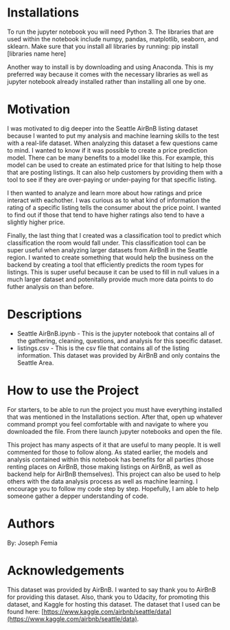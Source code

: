 # Installations
To run the jupyter notebook you will need Python 3. The libraries that are used within the notebook include numpy, pandas, matplotlib, seaborn, and sklearn. Make sure that you install all libraries by running:
pip install [libraries name here]

Another way to install is by downloading and using Anaconda. This is my preferred way because it comes with the necessary libraries as well as jupyter notebook already installed rather than installing all one by one.

# Motivation
I was motivated to dig deeper into the Seattle AirBnB listing dataset because I wanted to put my analysis and machine learning skills to the test with a real-life dataset. When analyzing this dataset a few questions came to mind. I wanted to know if it was possible to create a price prediction model. There can be many benefits to a model like this. For example, this model can be used to create an estimated price for that lsiting to help those that are posting listings. It can also help customers by providing them with a tool to see if they are over-paying or under-paying for that specific listing. 

I then wanted to analyze and learn more about how ratings and price interact with eachother. I was curious as to what kind of information the rating of a specific listing tells the consumer about the price point. I wanted to find out if those that tend to have higher ratings also tend to have a slightly higher price. 

Finally, the last thing that I created was a classification tool to predict which classification the room would fall under. This classification tool can be super useful when analyzing larger datasets from AirBnB in the Seattle region. I wanted to create something that would help the business on the backend by creating a tool that efficiently predicts the room types for listings. This is super useful because it can be used to fill in null values in a much larger dataset and potenitally provide much more data points to do futher analysis on than before.

# Descriptions
- Seattle AirBnB.ipynb - This is the jupyter notebook that contains all of the gathering, cleaning, questions, and analysis for this specific dataset.
- listings.csv - This is the csv file that contains all of the listing information. This dataset was provided by AirBnB and only contains the Seattle Area.

# How to use the Project
For starters, to be able to run the project you must have everything installed that was mentioned in the Installations section. After that, open up whatever command prompt you feel comfortable with and navigate to where you downloaded the file. From there launch jupyter notebooks and open the file. 

This project has many aspects of it that are useful to many people. It is well commented for those to follow along. As stated earlier, the models and analysis contained within this notebook has benefits for all parties (those renting places on AirBnB, those making listings on AirBnB, as well as backend help for AirBnB themselves). This project can also be used to help others with the data analysis process as well as machine learning. I encourage you to follow my code step by step. Hopefully, I am able to help someone gather a depper understanding of code.

# Authors
By: Joseph Femia

# Acknowledgements
This dataset was provided by AirBnB. I wanted to say thank you to AirBnB for providing this dataset. Also, thank you to Udacity, for promoting this dataset, and Kaggle for hosting this dataset. The dataset that I used can be found here: [https://www.kaggle.com/airbnb/seattle/data](https://www.kaggle.com/airbnb/seattle/data). 